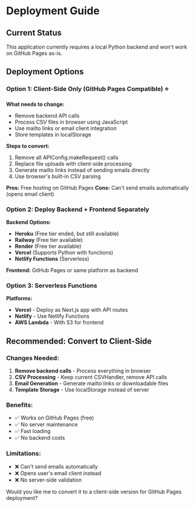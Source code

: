 # Deployment Guide

## Current Status
This application currently requires a local Python backend and won't work on GitHub Pages as-is.

## Deployment Options

### Option 1: Client-Side Only (GitHub Pages Compatible) ⭐
**What needs to change:**
- Remove backend API calls
- Process CSV files in browser using JavaScript
- Use mailto links or email client integration
- Store templates in localStorage

**Steps to convert:**
1. Remove all APIConfig.makeRequest() calls
2. Replace file uploads with client-side processing
3. Generate mailto links instead of sending emails directly
4. Use browser's built-in CSV parsing

**Pros:** Free hosting on GitHub Pages
**Cons:** Can't send emails automatically (opens email client)

### Option 2: Deploy Backend + Frontend Separately
**Backend Options:**
- **Heroku** (Free tier ended, but still available)
- **Railway** (Free tier available)
- **Render** (Free tier available) 
- **Vercel** (Supports Python with functions)
- **Netlify Functions** (Serverless)

**Frontend:** GitHub Pages or same platform as backend

### Option 3: Serverless Functions
**Platforms:**
- **Vercel** - Deploy as Next.js app with API routes
- **Netlify** - Use Netlify Functions
- **AWS Lambda** - With S3 for frontend

## Recommended: Convert to Client-Side

### Changes Needed:
1. **Remove backend calls** - Process everything in browser
2. **CSV Processing** - Keep current CSVHandler, remove API calls  
3. **Email Generation** - Generate mailto links or downloadable files
4. **Template Storage** - Use localStorage instead of server

### Benefits:
- ✅ Works on GitHub Pages (free)
- ✅ No server maintenance
- ✅ Fast loading
- ✅ No backend costs

### Limitations:
- ❌ Can't send emails automatically
- ❌ Opens user's email client instead
- ❌ No server-side validation

Would you like me to convert it to a client-side version for GitHub Pages deployment?